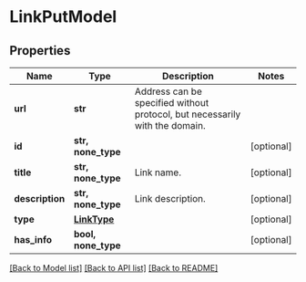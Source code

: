 # LinkPutModel


## Properties
Name | Type | Description | Notes
------------ | ------------- | ------------- | -------------
**url** | **str** | Address can be specified without protocol, but necessarily with the domain. | 
**id** | **str, none_type** |  | [optional] 
**title** | **str, none_type** | Link name. | [optional] 
**description** | **str, none_type** | Link description. | [optional] 
**type** | [**LinkType**](LinkType.md) |  | [optional] 
**has_info** | **bool, none_type** |  | [optional] 

[[Back to Model list]](../README.md#documentation-for-models) [[Back to API list]](../README.md#documentation-for-api-endpoints) [[Back to README]](../README.md)


